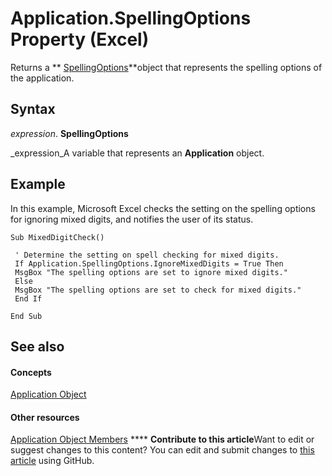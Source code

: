 
# Application.SpellingOptions Property (Excel)

Returns a  ** [SpellingOptions](3ba7d0b4-bebb-0cc9-cb50-066d1c19d876.md)**object that represents the spelling options of the application.


## Syntax

 _expression_. **SpellingOptions**

 _expression_A variable that represents an  **Application** object.


## Example

In this example, Microsoft Excel checks the setting on the spelling options for ignoring mixed digits, and notifies the user of its status.


```
Sub MixedDigitCheck() 
 
 ' Determine the setting on spell checking for mixed digits. 
 If Application.SpellingOptions.IgnoreMixedDigits = True Then 
 MsgBox "The spelling options are set to ignore mixed digits." 
 Else 
 MsgBox "The spelling options are set to check for mixed digits." 
 End If 
 
End Sub
```


## See also


#### Concepts


 [Application Object](19b73597-5cf9-4f56-8227-b5211f657f6f.md)
#### Other resources


 [Application Object Members](4cb9ca42-8d07-cc9c-2d80-4eb9a5921e1e.md)
****   **Contribute to this article**Want to edit or suggest changes to this content? You can edit and submit changes to  [this article](https://github.com/jhershey00/VBA_Excel_Test/OpenXMLCon/articles/c3d1970b-1276-9af7-88d6-e8e77bc32095.md) using GitHub.

